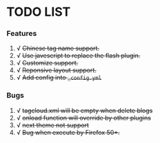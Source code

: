 TODO LIST
===

### Features
1. √ ~~Chinese tag name support.~~
2. √ ~~Use javescript to replace the flash plugin.~~
3. √ ~~Customize support.~~
3. √ ~~Reponsive layout support.~~
5. √ ~~Add config into `_config.yml`~~

### Bugs
1. √ ~~tagcloud.xml will be empty when delete blogs~~
2. √ ~~onload function will override by other plugins~~
3. √ ~~next theme not support~~
4. √ ~~Bug when execute by Firefox 50+.~~
